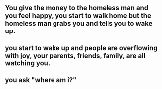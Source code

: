## You give the money to the homeless man and you feel happy, you start to walk home but the homeless man grabs you and tells you to wake up.
## you start to wake up and people are overflowing with joy, your parents, friends, family, are all watching you.
## you ask "where am i?"